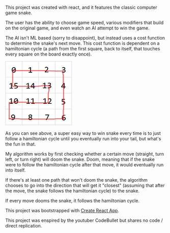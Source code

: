 This project was created with react, and it features the classic computer game snake.

The user has the ability to choose game speed, various modifiers that build on the original game, and even watch an AI attempt to win the game.

The AI isn't ML based (sorry to disappoint), but instead uses a cost function to determine the snake's next move. This cost function is dependent on a hamiltonian cycle (a path from the first square, back to itself, that touches every square on the board exactly once).

![Hamiltonian Cycle on Snake Board](snake-cycle.png)

As you can see above, a super easy way to win snake every time is to just follow a hamiltonian cycle until you eventually run into your tail, but what's the fun in that.

My algorithm works by first checking whether a certain move (straight, turn left, or turn right) will doom the snake. Doom, meaning that if the snake were to follow the hamiltonian cycle after that move, it would eventually run into itself.

If there's at least one path that won't doom the snake, the algorithm chooses to go into the direction that will get it "closest" (assuming that after the move, the snake follows the hamiltonian cycle) to the snake.

If every move dooms the snake, it follows the hamiltonian cycle.

This project was bootstrapped with [Create React App](https://github.com/facebook/create-react-app).

This project was enspired by the youtuber CodeBullet but shares no code / direct replication.
